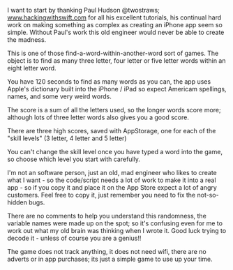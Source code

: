 I want to start by thanking Paul Hudson @twostraws; www.hackingwithswift.com for all his excellent tutorials, his continual hard work on making something as complex as creating an iPhone app seem so simple.
Without Paul's work this old engineer would never be able to create the madness.


This is one of those find-a-word-within-another-word sort of games.
The object is to find as many three letter, four letter or five letter words within an eight letter word.

You have 120 seconds to find as many words as you can, the app uses Apple's dictionary built into the iPhone / iPad so expect Americam spellings, names, and some very weird words.

The score is a sum of all the letters used, so the longer words score more; although lots of three letter words also gives you a good score.

There are three high scores, saved with AppStorage, one for each of the "skill levels" (3 letter, 4 letter and 5 letter)

You can't change the skill level once you have typed a word into the game, so choose which level you start with carefully.

I'm not an software person, just an old, mad engineer who likes to create what I want - so the code/script needs a lot of work to make it into a real app - so if you copy it and place it on the App Store expect a lot of angry customers.  Feel free to copy it, just remember you need to fix the not-so-hidden bugs. 

There are no comments to help you understand this randomness, the variable names were made up on the spot; so it's confusing even for me to work out what my old brain was thinking when I wrote it. Good luck trying to decode it - unless of course you are a genius!!

The game does not track anything, it does not need wifi, there are no adverts or in app purchases; its just a simple game to use up your time. 